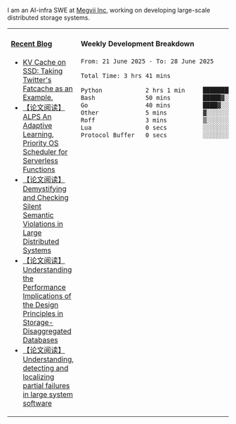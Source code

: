 I am an AI-infra SWE at [Megvii Inc](https://en.megvii.com/), working on developing large-scale distributed storage systems.

<table width="960px">
<tr>
<td valign="top" width="50%">

#### <a href="https://www.kongjun18.me" target="_blank">Recent Blog</a>

<!-- BLOG-POST-LIST:START -->
- [KV Cache on SSD: Taking Twitter&#39;s Fatcache as an Example.](https://kongjun18.github.io/posts/kv-cache-on-disk-taking-twitters-fatcache-as-an-example/)
- [【论文阅读】ALPS An Adaptive Learning, Priority OS Scheduler for Serverless Functions](https://kongjun18.github.io/posts/alps-an-adaptive-learning-priority-os-scheduler-for-serverless-functions/)
- [【论文阅读】Demystifying and Checking Silent Semantic Violations in Large Distributed Systems](https://kongjun18.github.io/posts/demystifying-and-checking-silent-semantic-violations-in-large-distributed-systems/)
- [【论文阅读】Understanding the Performance Implications of the Design Principles in Storage-Disaggregated Databases](https://kongjun18.github.io/posts/understanding-the-performance-implications-of-the-design-principles-in-storage-disaggregated-databases/)
- [【论文阅读】Understanding, detecting and localizing partial failures in large system software](https://kongjun18.github.io/posts/understanding-detecting-and-localizing-partial-failures-in-large-system-software/)
<!-- BLOG-POST-LIST:END -->

</td>
<td valign="top" width="50%">

#### Weekly Development Breakdown

<!--START_SECTION:waka-->

```txt
From: 21 June 2025 - To: 28 June 2025

Total Time: 3 hrs 41 mins

Python            2 hrs 1 min     █████████████▓░░░░░░░░░░░   54.89 %
Bash              50 mins         █████▓░░░░░░░░░░░░░░░░░░░   22.95 %
Go                40 mins         ████▓░░░░░░░░░░░░░░░░░░░░   18.16 %
Other             5 mins          ▓░░░░░░░░░░░░░░░░░░░░░░░░   02.37 %
Roff              3 mins          ▒░░░░░░░░░░░░░░░░░░░░░░░░   01.39 %
Lua               0 secs          ░░░░░░░░░░░░░░░░░░░░░░░░░   00.24 %
Protocol Buffer   0 secs          ░░░░░░░░░░░░░░░░░░░░░░░░░   00.01 %
```

<!--END_SECTION:waka-->
</td>
</tr>

</table>
